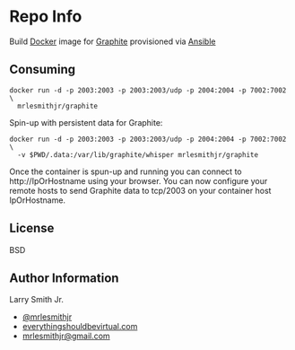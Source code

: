 Repo Info
=========
Build [Docker] image for [Graphite] provisioned via [Ansible]

Consuming
---------
```
docker run -d -p 2003:2003 -p 2003:2003/udp -p 2004:2004 -p 7002:7002 \
  mrlesmithjr/graphite
```
Spin-up with persistent data for Graphite:
```
docker run -d -p 2003:2003 -p 2003:2003/udp -p 2004:2004 -p 7002:7002 \
  -v $PWD/.data:/var/lib/graphite/whisper mrlesmithjr/graphite
```

Once the container is spun-up and running you can connect
to http://IpOrHostname using your browser. You can now
configure your remote hosts to send Graphite data to tcp/2003
on your container host IpOrHostname.

License
-------

BSD

Author Information
------------------

Larry Smith Jr.
- [@mrlesmithjr]
- [everythingshouldbevirtual.com]
- [mrlesmithjr@gmail.com]


[Ansible]: <https://www.ansible.com/>
[Docker]: <https://www.docker.com>
[Graphite]: <https://graphiteapp.org/>
[@mrlesmithjr]: <https://twitter.com/mrlesmithjr>
[everythingshouldbevirtual.com]: <http://everythingshouldbevirtual.com>
[mrlesmithjr@gmail.com]: <mailto:mrlesmithjr@gmail.com>
